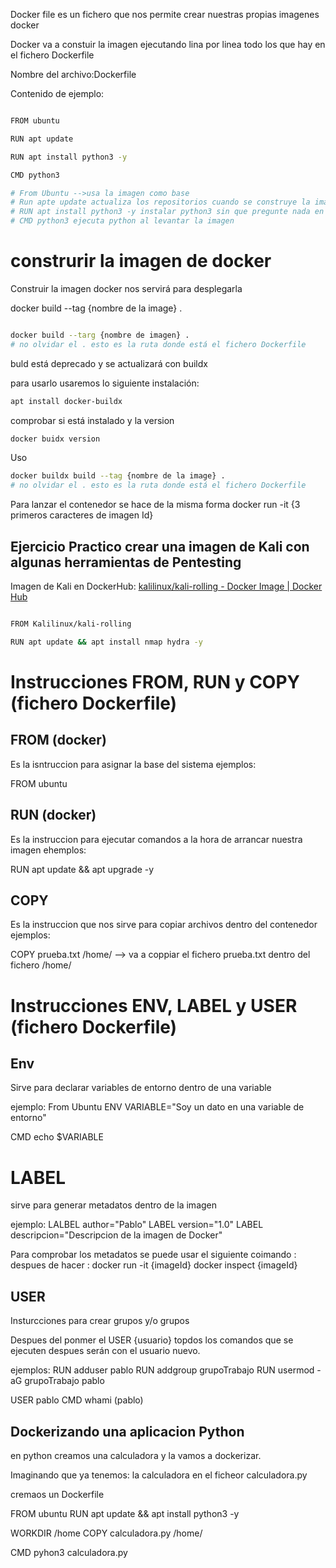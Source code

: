 Docker file es un fichero que nos permite crear nuestras propias imagenes docker

Docker va a  constuir la imagen ejecutando lina por linea todo los que hay en el fichero Dockerfile

Nombre del archivo:Dockerfile

Contenido de ejemplo:

```sh fold:"Dockerfile"

FROM ubuntu

RUN apt update

RUN apt install python3 -y

CMD python3

# From Ubuntu -->usa la imagen como base
# Run apte update actualiza los repositorios cuando se construye la imagen
# RUN apt install python3 -y instalar python3 sin que pregunte nada en la instalacion.
# CMD python3 ejecuta python al levantar la imagen
```

# construrir la imagen de docker

Construir la imagen docker nos servirá para desplegarla 

docker build --tag {nombre de la image} . 

```sh fold:"construir imagen Docker"

docker build --targ {nombre de imagen} .
# no olvidar el . esto es la ruta donde está el fichero Dockerfile
```

buld está deprecado y se actualizará con buildx


para usarlo usaremos lo siguiente
instalación:
```sh fold:"Instalacion docker-buildx"
apt install docker-buildx
```

comprobar si está instalado y la version
```sh fold:"Comprobar version de DockerBuildx"
docker buidx version
```

Uso
```sh fold:"Crear una imagen con buildx"
docker buildx build --tag {nombre de la image} .
# no olvidar el . esto es la ruta donde está el fichero Dockerfile

```

Para lanzar el contenedor se hace de la misma forma
docker run -it {3 primeros caracteres de imagen Id}








## Ejercicio Practico crear una imagen de Kali con algunas herramientas de Pentesting


Imagen de Kali en DockerHub: [kalilinux/kali-rolling - Docker Image | Docker Hub](https://hub.docker.com/r/kalilinux/kali-rolling)
```sh fold:"Ejercicio Practico Dockerfile"

FROM Kalilinux/kali-rolling

RUN apt update && apt install nmap hydra -y

```



# Instrucciones FROM, RUN y COPY (fichero Dockerfile)
## FROM (docker)
Es la isntruccion para asignar la base del sistema
ejemplos:

FROM ubuntu

## RUN (docker)

Es la instruccion para ejecutar comandos a la hora de arrancar nuestra imagen
ehemplos:

RUN apt update && apt upgrade -y


## COPY

Es la instruccion que nos sirve para copiar archivos dentro del contenedor
ejemplos:

COPY prueba.txt  /home/ --> va a coppiar  el fichero prueba.txt dentro del fichero /home/

# Instrucciones ENV, LABEL y USER (fichero Dockerfile)

## Env
Sirve para declarar variables de entorno dentro de una variable

ejemplo:
From Ubuntu
ENV VARIABLE="Soy un dato en una variable de entorno"

CMD echo $VARIABLE

# LABEL
sirve para generar metadatos dentro de la imagen


ejemplo:
LALBEL author="Pablo"
LABEL version="1.0"
LABEL descripcion="Descripcion de la imagen de Docker"


Para comprobar los metadatos se puede usar el siguiente coimando :
despues de hacer :
docker run -it  {imageId}
docker inspect {imageId}

## USER
Insturcciones para crear grupos y/o grupos

Despues del ponmer el USER {usuario}
topdos los comandos que se ejecuten despues  serán con el usuario nuevo.

ejemplos:
RUN adduser pablo
RUN addgroup grupoTrabajo
RUN usermod -aG grupoTrabajo pablo

USER pablo
CMD whami (pablo)


## Dockerizando una aplicacion Python
en python creamos una calculadora y la vamos a dockerizar.

Imaginando que ya tenemos: la calculadora en el ficheor calculadora.py

cremaos un Dockerfile


FROM ubuntu
RUN apt update && apt install python3 -y 

WORKDIR /home
COPY calculadora.py /home/

CMD pyhon3 calculadora.py

